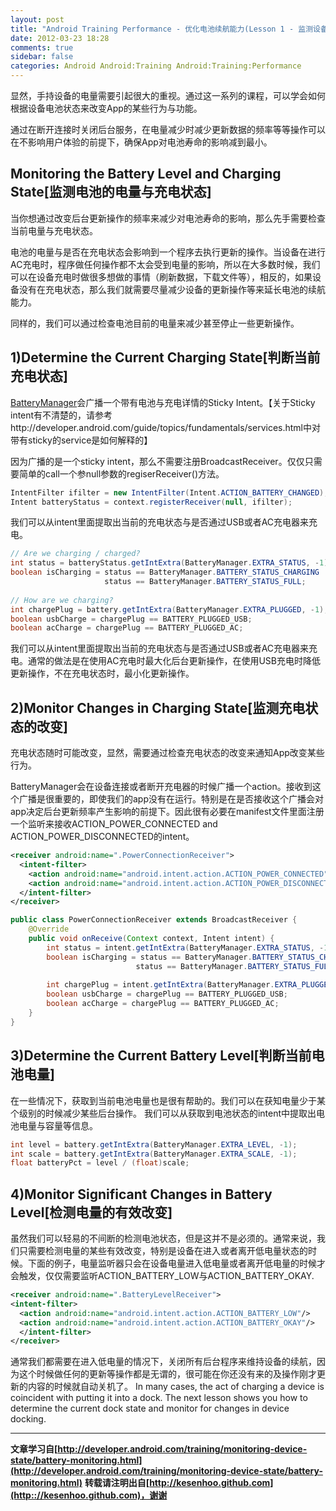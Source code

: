 ```yaml
---
layout: post
title: "Android Training Performance - 优化电池续航能力(Lesson 1 - 监测设备的电量与充电状态)"
date: 2012-03-23 18:28
comments: true
sidebar: false
categories: Android Android:Training Android:Training:Performance
---
```


显然，手持设备的电量需要引起很大的重视。通过这一系列的课程，可以学会如何根据设备电池状态来改变App的某些行为与功能。

通过在断开连接时关闭后台服务，在电量减少时减少更新数据的频率等等操作可以在不影响用户体验的前提下，确保App对电池寿命的影响减到最小。

## Monitoring the Battery Level and Charging State[监测电池的电量与充电状态]
当你想通过改变后台更新操作的频率来减少对电池寿命的影响，那么先手需要检查当前电量与充电状态。

电池的电量与是否在充电状态会影响到一个程序去执行更新的操作。当设备在进行AC充电时，程序做任何操作都不太会受到电量的影响，所以在大多数时候，我们可以在设备充电时做很多想做的事情（刷新数据，下载文件等），相反的，如果设备没有在充电状态，那么我们就需要尽量减少设备的更新操作等来延长电池的续航能力。

同样的，我们可以通过检查电池目前的电量来减少甚至停止一些更新操作。

<!-- More -->

## 1)Determine the Current Charging State[判断当前充电状态]
[BatteryManager](http://developer.android.com/reference/android/os/BatteryManager.html)会广播一个带有电池与充电详情的Sticky Intent。【关于Sticky intent有不清楚的，请参考http://developer.android.com/guide/topics/fundamentals/services.html中对带有sticky的service是如何解释的】

因为广播的是一个sticky intent，那么不需要注册BroadcastReceiver。仅仅只需要简单的call一个参null参数的regiserReceiver()方法。
```java
IntentFilter ifilter = new IntentFilter(Intent.ACTION_BATTERY_CHANGED);  
Intent batteryStatus = context.registerReceiver(null, ifilter);  
```
我们可以从intent里面提取出当前的充电状态与是否通过USB或者AC充电器来充电。
```java
// Are we charging / charged?  
int status = batteryStatus.getIntExtra(BatteryManager.EXTRA_STATUS, -1);  
boolean isCharging = status == BatteryManager.BATTERY_STATUS_CHARGING ||  
                     status == BatteryManager.BATTERY_STATUS_FULL;  
  
// How are we charging?  
int chargePlug = battery.getIntExtra(BatteryManager.EXTRA_PLUGGED, -1);  
boolean usbCharge = chargePlug == BATTERY_PLUGGED_USB;  
boolean acCharge = chargePlug == BATTERY_PLUGGED_AC;  
```
我们可以从intent里面提取出当前的充电状态与是否通过USB或者AC充电器来充电。通常的做法是在使用AC充电时最大化后台更新操作，在使用USB充电时降低更新操作，不在充电状态时，最小化更新操作。

## 2)Monitor Changes in Charging State[监测充电状态的改变]
充电状态随时可能改变，显然，需要通过检查充电状态的改变来通知App改变某些行为。

BatteryManager会在设备连接或者断开充电器的时候广播一个action。接收到这个广播是很重要的，即使我们的app没有在运行。特别是在是否接收这个广播会对app决定后台更新频率产生影响的前提下。因此很有必要在manifest文件里面注册一个监听来接收ACTION_POWER_CONNECTED and ACTION_POWER_DISCONNECTED的intent。
```xml
<receiver android:name=".PowerConnectionReceiver">  
  <intent-filter>  
    <action android:name="android.intent.action.ACTION_POWER_CONNECTED"/>  
    <action android:name="android.intent.action.ACTION_POWER_DISCONNECTED"/>  
  </intent-filter>  
</receiver>  
```
```java
public class PowerConnectionReceiver extends BroadcastReceiver {  
    @Override  
    public void onReceive(Context context, Intent intent) {   
        int status = intent.getIntExtra(BatteryManager.EXTRA_STATUS, -1);  
        boolean isCharging = status == BatteryManager.BATTERY_STATUS_CHARGING ||  
                            status == BatteryManager.BATTERY_STATUS_FULL;  
      
        int chargePlug = intent.getIntExtra(BatteryManager.EXTRA_PLUGGED, -1);  
        boolean usbCharge = chargePlug == BATTERY_PLUGGED_USB;  
        boolean acCharge = chargePlug == BATTERY_PLUGGED_AC;  
    }  
}  
```

## 3)Determine the Current Battery Level[判断当前电池电量]
在一些情况下，获取到当前电池电量也是很有帮助的。我们可以在获知电量少于某个级别的时候减少某些后台操作。
我们可以从获取到电池状态的intent中提取出电池电量与容量等信息。
```java
int level = battery.getIntExtra(BatteryManager.EXTRA_LEVEL, -1);  
int scale = battery.getIntExtra(BatteryManager.EXTRA_SCALE, -1);  
float batteryPct = level / (float)scale;  
```
 
## 4)Monitor Significant Changes in Battery Level[检测电量的有效改变]
虽然我们可以轻易的不间断的检测电池状态，但是这并不是必须的。通常来说，我们只需要检测电量的某些有效改变，特别是设备在进入或者离开低电量状态的时候。下面的例子，电量监听器只会在设备电量进入低电量或者离开低电量的时候才会触发，仅仅需要监听ACTION_BATTERY_LOW与ACTION_BATTERY_OKAY.
```xml
<receiver android:name=".BatteryLevelReceiver">  
<intent-filter>  
  <action android:name="android.intent.action.ACTION_BATTERY_LOW"/>  
  <action android:name="android.intent.action.ACTION_BATTERY_OKAY"/>  
  </intent-filter>  
</receiver>
```  
通常我们都需要在进入低电量的情况下，关闭所有后台程序来维持设备的续航，因为这个时候做任何的更新等操作都是无谓的，很可能在你还没有来的及操作刚才更新的内容的时候就自动关机了。
In many cases, the act of charging a device is coincident with putting it into a dock. The next lesson shows you how to determine the current dock state and monitor for changes in device docking.

***
**文章学习自[http://developer.android.com/training/monitoring-device-state/battery-monitoring.html](http://developer.android.com/training/monitoring-device-state/battery-monitoring.html)**
**转载请注明出自[http://kesenhoo.github.com](http:://kesenhoo.github.com)，谢谢**

